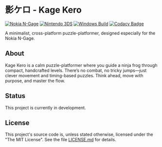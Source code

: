 ﻿# 影ケロ - Kage Kero

[![Nokia N-Gage](https://github.com/ngagesdk/kagekero/actions/workflows/nokia-ngage.yml/badge.svg)](https://github.com/ngagesdk/kagekero/actions/workflows/nokia-ngage.yml)
[![Nintendo 3DS](https://github.com/ngagesdk/kagekero/actions/workflows/n3ds.yml/badge.svg)](https://github.com/ngagesdk/kagekero/actions/workflows/n3ds.yml)
[![Windows Build](https://github.com/ngagesdk/kagekero/actions/workflows/windows.yml/badge.svg)](https://github.com/ngagesdk/kagekero/actions/workflows/windows.yml)
[![Codacy Badge](https://app.codacy.com/project/badge/Grade/f7951adf3c234609874929575b6bfd23)](https://app.codacy.com/gh/mupfdev/kagekero/dashboard?utm_source=gh&utm_medium=referral&utm_content=&utm_campaign=Badge_grade)

A minimalist, cross-platform puzzle-platformer, designed especially for the
Nokia N-Gage.

## About

Kage Kero is a calm puzzle-platformer where you guide a ninja frog through compact,
handcrafted levels. There’s no combat, no tricky jumps—just clever movement and
timing-based puzzles.  Think ahead, move with purpose, and master the flow.

## Status

This project is currently in development.

## License

This project's source code is, unless stated otherwise, licensed under
the "The MIT License".  See the file [LICENSE.md](LICENSE.md) for
details.
